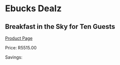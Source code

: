 
# Ebucks Dealz
## Breakfast in the Sky for Ten Guests
[Product Page](https://www.ebucks.com/web/shop/productSelected.do?prodId=1070092547&catId=370101825)

Price: R5515.00

Savings: 


	